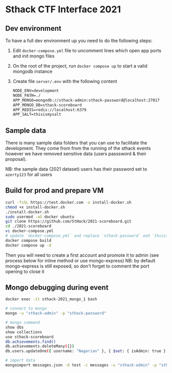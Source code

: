 # Sthack CTF Interface 2021

## Dev environment

To have a full dev environment up you need to do the following steps:

1. Edit `docker-compose.yml` file to uncomment lines which open app ports and init mongo files
2. On the root of the project, run `docker compose up` to start a valid mongodb instance
3. Create file `server/.env` with the following content

    ```txt
    NODE_ENV=development
    NODE_PATH=./
    APP_MONGO=mongodb://sthack-admin:sthack-password@localhost:27017
    APP_MONGO_DB=sthack-scoreboard
    APP_REDIS=redis://localhost:6379
    APP_SALT=thisismysalt
    ```

## Sample data

There is many sample data folders that you can use to facilitate the development. They come from from the running of the sthack events however we have removed sensitive data (users passsword & their proposal).

NB: the sample data (2021 dataset) users has their password set to `azerty123` for all users

## Build for prod and prepare VM

```bash
curl -fsSL https://test.docker.com -o install-docker.sh
chmod +x install-docker.sh
./install-docker.sh
sudo usermod -aG docker ubuntu
git clone https://github.com/StHack/2021-scoreboard.git
cd ./2021-scoreboard
vi docker-compose.yml
# update `docker-compose.yml` and replace `sthack-password` and `thisismysalt` with random string
docker compose build
docker compose up -d
```

Then you will need to create a first account and promote it to admin (see process below for inline method or use mongo-express)
NB: by default mongo-express is still exposed, so don't forget to comment the port opening to close it

## Mongo debugging during event

```bash
docker exec -it sthack-2021_mongo_1 bash

# connect to mongo
mongo -u "sthack-admin" -p "sthack-password"

# mongo command
show dbs
show collections
use sthack-scoreboard
db.achievements.find()
db.achievements.deleteMany({})
db.users.updateOne({ username: "Nagarian" }, { $set: { isAdmin: true } })

# import data
mongoimport messages.json -d test -c messages -u "sthack-admin" -p "sthack-password" --authenticationDatabase admin --jsonArray --drop
```
